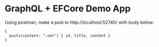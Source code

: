 # GraphQL + EFCore Demo App

Using postman, make a post to http://localhost:52740/ with body below: 
```
{
  posts(content: ".net") { id, title, content }
}
```